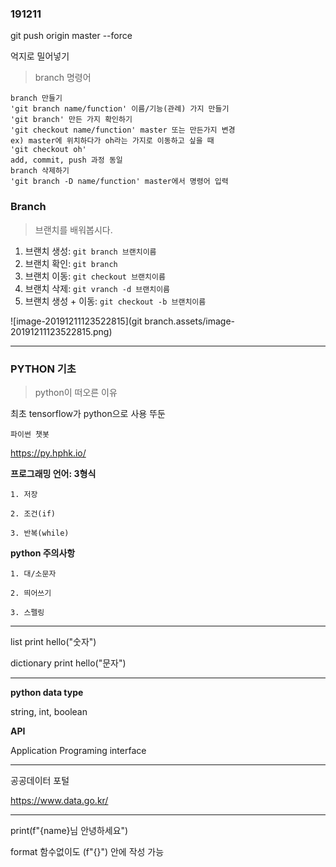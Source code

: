 ### 191211

git push origin master --force

억지로 밀어넣기



> branch 명령어


```
branch 만들기
'git branch name/function' 이름/기능(관례) 가지 만들기
'git branch' 만든 가지 확인하기
'git checkout name/function' master 또는 만든가지 변경
ex) master에 위치하다가 oh라는 가지로 이동하고 싶을 때
'git checkout oh'
add, commit, push 과정 동일
branch 삭제하기
'git branch -D name/function' master에서 명령어 입력
```

### Branch

> 브랜치를 배워봅시다.

1. 브랜치 생성: `git branch 브랜치이름`
2. 브랜치 확인: `git branch`
3. 브랜치 이동:  `git checkout 브랜치이름`
4. 브랜치 삭제:  `git vranch -d 브랜치이름`
5. 브랜치 생성 + 이동: `git checkout -b 브랜치이름`

![image-20191211123522815](git branch.assets/image-20191211123522815.png)

___

### PYTHON 기초

> python이 떠오른 이유

최초 tensorflow가 python으로 사용 뚜둔



``파이썬 챗봇``

https://py.hphk.io/ 



**프로그래밍 언어: 3형식**
```
1. 저장

2. 조건(if)

3. 반복(while)
```
**python 주의사항**
```
1. 대/소문자

2. 띄어쓰기

3. 스펠링
```
___

list print hello("숫자")

dictionary print hello("문자")

___

**python data type**

string, int, boolean

**API**

Application Programing interface

___

공공데이터 포털

 https://www.data.go.kr/ 

___

print(f"{name}님 안녕하세요")

format 함수없이도 (f"{}") 안에 작성 가능

